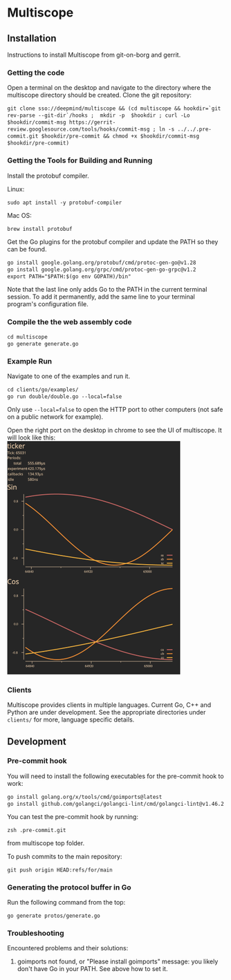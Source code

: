 # Multiscope

## Installation

Instructions to install Multiscope from git-on-borg and gerrit.

### Getting the code

Open a terminal on the desktop and navigate to the directory where the
multiscope directory should be created. Clone the git repository:
```
git clone sso://deepmind/multiscope && (cd multiscope && hookdir=`git rev-parse --git-dir`/hooks ;  mkdir -p  $hookdir ; curl -Lo $hookdir/commit-msg https://gerrit-review.googlesource.com/tools/hooks/commit-msg ; ln -s ../../.pre-commit.git $hookdir/pre-commit && chmod +x $hookdir/commit-msg $hookdir/pre-commit)
```

### Getting the Tools for Building and Running

Install the protobuf compiler.

Linux:
```
sudo apt install -y protobuf-compiler
```

Mac OS:
```
brew install protobuf
```

Get the Go plugins for the protobuf compiler and update the PATH so they can be found.

```
go install google.golang.org/protobuf/cmd/protoc-gen-go@v1.28
go install google.golang.org/grpc/cmd/protoc-gen-go-grpc@v1.2
export PATH="$PATH:$(go env GOPATH)/bin"
```

Note that the last line only adds Go to the PATH in the current terminal session. To add it permanently, add the same line to your terminal program's configuration file.

### Compile the the web assembly code

```
cd multiscope
go generate generate.go
```

### Example Run

Navigate to one of the examples and run it.

```
cd clients/go/examples/
go run double/double.go --local=false
```

Only use `--local=false` to open the HTTP port to other computers (not safe on a
public network for example).

Open the right port on the desktop in chrome to see the UI of multiscope. It
will look like this:
<img alt="double" src="doc/double.png" width="400" />

### Clients

Multiscope provides clients in multiple languages. Current Go, C++ and Python are
under development. See the appropriate directories under `clients/` for more,
language specific details.

## Development

### Pre-commit hook

You will need to install the following executables for the pre-commit hook to
work:
```
go install golang.org/x/tools/cmd/goimports@latest
go install github.com/golangci/golangci-lint/cmd/golangci-lint@v1.46.2
```
You can test the pre-commit hook by running:
```
zsh .pre-commit.git
```
from multiscope top folder.


To push commits to the main repository:
```
git push origin HEAD:refs/for/main
```
### Generating the protocol buffer in Go

Run the following command from the top:
```
go generate protos/generate.go
```

### Troubleshooting

Encountered problems and their solutions:

1. goimports not found, or "Please install goimports" message: you likely don't have Go in your PATH. See above how to set it.

